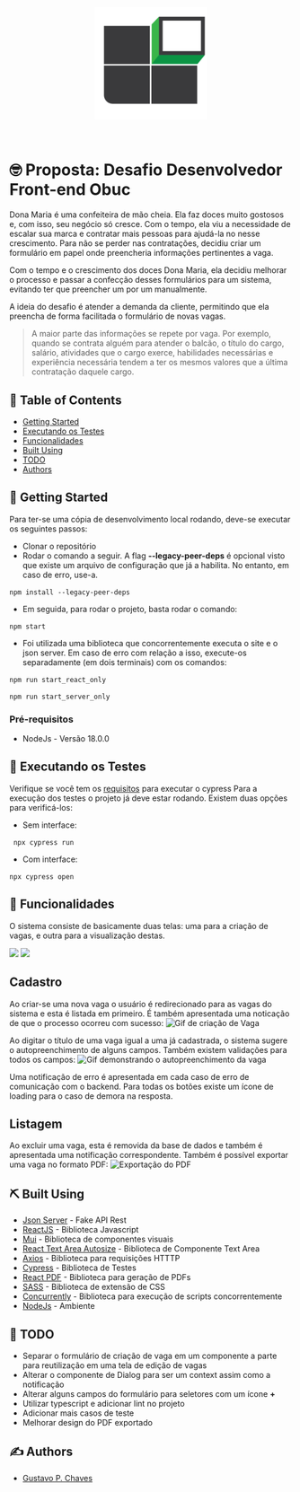 <p align="center">
  <img src="src/assets/logoObuc.png" alt="drawing" style="width:200px;" />
</p>
<br>

# 🤓 Proposta: Desafio Desenvolvedor Front-end Obuc <a name = "about"></a>
Dona Maria é uma confeiteira de mão cheia. Ela faz doces muito gostosos e, com isso, seu negócio só cresce. Com o tempo, ela viu a necessidade de escalar sua marca e contratar mais pessoas para ajudá-la no nesse crescimento. Para não se perder nas contratações, decidiu criar um formulário em papel onde preencheria informações pertinentes a vaga.

Com o tempo e o crescimento dos doces Dona Maria, ela decidiu melhorar o processo e passar a confecção desses formulários para um sistema, evitando ter que preencher um por um manualmente.

A ideia do desafio é atender a demanda da cliente, permitindo que ela preencha de forma facilitada o formulário de novas vagas.

> A maior parte das informações se repete por vaga. Por exemplo, quando se contrata alguém para atender o balcão, o título do cargo, salário, atividades que o cargo exerce, habilidades necessárias e experiência necessária tendem a ter os mesmos valores que a última contratação daquele cargo.

## 📝 Table of Contents

- [Getting Started](#getting_started)
- [Executando os Testes](#tests)
- [Funcionalidades](#usage)
- [Built Using](#built_using)
- [TODO](#todo)
- [Authors](#authors)

## 🏁 Getting Started <a name = "getting_started"></a>

Para ter-se uma cópia de desenvolvimento local rodando, deve-se executar os seguintes passos:
 - Clonar o repositório
 - Rodar o comando a seguir. A flag **--legacy-peer-deps** é opcional visto que existe um arquivo de configuração que já a habilita. No entanto, em caso de erro, use-a.
 ```
 npm install --legacy-peer-deps
 ```
 - Em seguida, para rodar o projeto, basta rodar o comando:
  ```
 npm start
 ```
 - Foi utilizada uma biblioteca que concorrentemente executa o site e o json server. Em caso de erro com relação a isso, execute-os separadamente (em dois terminais) com os comandos:
 ```
 npm run start_react_only
 ```
  ```
 npm run start_server_only
 ```

### Pré-requisitos
- NodeJs - Versão 18.0.0

## 🔧 Executando os Testes <a name = "tests"></a>

Verifique se você tem os [requisitos](https://docs.cypress.io/guides/getting-started/installing-cypress) para executar o cypress
Para a execução dos testes o projeto já deve estar rodando. Existem duas opções para verificá-los:
 - Sem interface:
 ```
  npx cypress run
 ```
 - Com interface:
  ```
  npx cypress open
  ```

## 🎈 Funcionalidades <a name="usage"></a>

O sistema consiste de basicamente duas telas: uma para a criação de vagas, e outra para a visualização destas.
<p float="left">
  <img src="https://i.imgur.com/8qnE5SF.png" width="500" />
  <img src="https://i.imgur.com/xlxtbjQ.png" width="500" />
</p>

<h2> Cadastro </h2>

Ao criar-se uma nova vaga o usuário é redirecionado para as vagas do sistema e esta é listada em primeiro. É também apresentada uma noticação de que o processo ocorreu com sucesso:
![Gif de criação de Vaga](https://i.imgur.com/Dzrs4Ie.gif)

Ao digitar o título de uma vaga igual a uma já cadastrada, o sistema sugere o autopreenchimento de alguns campos. Também existem validações para todos os campos:
![Gif demonstrando o autopreenchimento da vaga](https://i.imgur.com/wZeZJmw.gif)

Uma notificação de erro é apresentada em cada caso de erro de comunicação com o backend. Para todas os botões existe um ícone de loading para o caso de demora na resposta.

<h2> Listagem </h2>

Ao excluir uma vaga, esta é removida da base de dados e também é apresentada uma notificação correspondente.
Também é possível exportar uma vaga no formato PDF:
![Exportação do PDF](https://i.imgur.com/EDGVjuk.gif)

## ⛏️ Built Using <a name = "built_using"></a>

- [Json Server](https://www.npmjs.com/package/json-server) - Fake API Rest
- [ReactJS](https://reactjs.org/) - Biblioteca Javascript
- [Mui](https://mui.com/) - Biblioteca de componentes visuais
- [React Text Area Autosize](https://www.npmjs.com/package/react-textarea-autosize) - Biblioteca de Componente Text Area
- [Axios](https://www.npmjs.com/package/axios) - Biblioteca para requisições HTTTP
- [Cypress](https://www.cypress.io/) - Biblioteca de Testes
- [React PDF](https://www.npmjs.com/package/@react-pdf/renderer) - Biblioteca para geração de PDFs
- [SASS](https://sass-lang.com/) - Biblioteca de extensão de CSS
- [Concurrently](https://www.npmjs.com/package/concurrently) - Biblioteca para execução de scripts concorrentemente
- [NodeJs](https://nodejs.org/en/) - Ambiente


## 🚧 TODO <a name = "todo"></a>
- Separar o formulário de criação de vaga em um componente a parte para reutilização em uma tela de edição de vagas
- Alterar o componente de Dialog para ser um context assim como a notificação
- Alterar alguns campos do formulário para seletores com um ícone **+**
- Utilizar typescript e adicionar lint no projeto
- Adicionar mais casos de teste
- Melhorar design do PDF exportado

## ✍️ Authors <a name = "authors"></a>
- [Gustavo P. Chaves](https://github.com/gustavo-oo)
